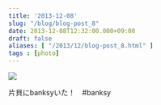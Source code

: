 ```yaml
---
title: '2013-12-08'
slug: "/blog/blog-post_8"
date: 2013-12-08T12:32:00.000+09:00
draft: false
aliases: [ "/2013/12/blog-post_8.html" ]
tags : [photo]
---
```


  
![](http://68.media.tumblr.com/0b5d4d439d45c005323758243ea2b7d8/tumblr_mxhk249cq31rwrdpxo1_1280.jpg)  

  
  

片貝にbanksyいた！　#banksy